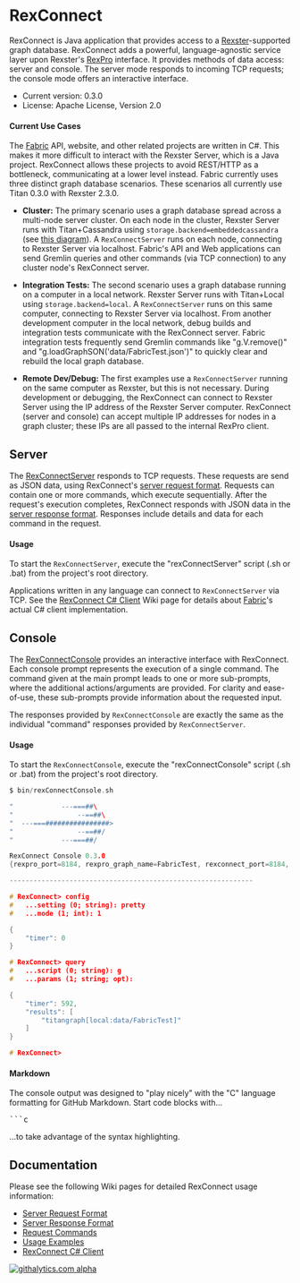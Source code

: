 # RexConnect

RexConnect is Java application that provides access to a [Rexster](https://github.com/tinkerpop/rexster)-supported graph database. RexConnect adds a powerful, language-agnostic service layer upon Rexster's [RexPro](https://github.com/tinkerpop/rexster/wiki/RexPro) interface. It provides methods of data access: server and console. The server mode responds to incoming TCP requests; the console mode offers an interactive interface.
- Current version: 0.3.0
- License: Apache License, Version 2.0

#### Current Use Cases
The [Fabric](https://github.com/inthefabric) API, website, and other related projects are written in C#. This makes it more difficult to interact with the Rexster Server, which is a Java project. RexConnect allows these projects to avoid REST/HTTP as a bottleneck, communicating at a lower level instead. Fabric currently uses three distinct graph database scenarios. These scenarios all currently use Titan 0.3.0 with Rexster 2.3.0.

- **Cluster:** The primary scenario uses a graph database spread across a multi-node server cluster. On each node in the cluster, Rexster Server runs with Titan+Cassandra using `storage.backend=embeddedcassandra` (see [this diagram](https://github.com/thinkaurelius/titan/wiki/Using-Cassandra#titan-embedded-mode)). A `RexConnectServer` runs on each node, connecting to Rexster Server via localhost. Fabric's API and Web applications can send Gremlin queries and other commands (via TCP connection) to any cluster node's RexConnect server.

- **Integration Tests:** The second scenario uses a graph database running on a computer in a local network. Rexster Server runs with Titan+Local using `storage.backend=local`. A `RexConnectServer` runs on this same computer, connecting to Rexster Server via localhost. From another development computer in the local network, debug builds and integration tests communicate with the RexConnect server. Fabric integration tests frequently send Gremlin commands like "g.V.remove()" and "g.loadGraphSON('data/FabricTest.json')" to quickly clear and rebuild the local graph database.

- **Remote Dev/Debug:** The first examples use a `RexConnectServer` running on the same computer as Rexster, but this is not necessary. During development or debugging, the RexConnect can connect to Rexster Server using the IP address of the Rexster Server computer. RexConnect (server and console) can accept multiple IP addresses for nodes in a graph cluster; these IPs are all passed to the internal RexPro client.

## Server
The [RexConnectServer](https://github.com/inthefabric/RexConnect/blob/master/src/main/java/com/fabric/rexconnect/main/RexConnectServer.java) responds to TCP requests. These requests are send as JSON data, using RexConnect's [server request format](https://github.com/inthefabric/RexConnect/wiki/RexConnectServer-Request-Format). Requests can contain one or more commands, which execute sequentially. After the request's execution completes, RexConnect responds with JSON data in the [server response format](https://github.com/inthefabric/RexConnect/wiki/RexConnectServer-Response-Format). Responses include details and data for each command in the request.

#### Usage
To start the `RexConnectServer`, execute the "rexConnectServer" script (.sh or .bat) from the project's root directory.

Applications written in any language can connect to `RexConnectServer` via TCP. See the [RexConnect C# Client](https://github.com/inthefabric/RexConnect/wiki/RexConnect-C%23-Client) Wiki page for details about [Fabric](https://github.com/inthefabric/Fabric)'s actual C# client implementation.

## Console
The [RexConnectConsole](https://github.com/inthefabric/RexConnect/blob/master/src/main/java/com/fabric/rexconnect/main/RexConnectConsole.java) provides an interactive interface with RexConnect. Each console prompt represents the execution of a single command. The command given at the main prompt leads to one or more sub-prompts, where the additional actions/arguments are provided. For clarity and ease-of-use, these sub-prompts provide information about the requested input.

The responses provided by `RexConnectConsole` are exactly the same as the individual "command" responses provided by `RexConnectServer`.

#### Usage
To start the `RexConnectConsole`, execute the "rexConnectConsole" script (.sh or .bat) from the project's root directory.
```c
$ bin/rexConnectConsole.sh

"            ---===##\    
"                --==##\  
"  ---===################>
"                --==##/  
"            ---===##/    

RexConnect Console 0.3.0
{rexpro_port=8184, rexpro_graph_name=FabricTest, rexconnect_port=8184, rexpro_hosts=rexster, rexpro_timeout_ms=120000}

-------------------------------------------------------------

# RexConnect> config
#   ...setting (0; string): pretty
#   ...mode (1; int): 1

{
    "timer": 0
}

# RexConnect> query
#   ...script (0; string): g
#   ...params (1; string; opt): 

{
    "timer": 592, 
    "results": [
        "titangraph[local:data/FabricTest]"
    ]
}

# RexConnect> 
```

#### Markdown
The console output was designed to "play nicely" with the "C" language formatting for GitHub Markdown. Start code blocks with...
<pre>```c</pre>
...to take advantage of the syntax highlighting.

## Documentation
Please see the following Wiki pages for detailed RexConnect usage information:
- [Server Request Format](https://github.com/inthefabric/RexConnect/wiki/RexConnectServer-Request-Format)
- [Server Response Format](https://github.com/inthefabric/RexConnect/wiki/RexConnectServer-Response-Format)
- [Request Commands](https://github.com/inthefabric/RexConnect/wiki/RexConnect-Commands)
- [Usage Examples](https://github.com/inthefabric/RexConnect/wiki/RexConnect-Usage-Examples)
- [RexConnect C# Client](https://github.com/inthefabric/RexConnect/wiki/RexConnect-C%23-Client)

[![githalytics.com alpha](https://cruel-carlota.pagodabox.com/9211f0a014961bb25e6329b4a86fc16a "githalytics.com")](http://githalytics.com/inthefabric/RexConnect)
